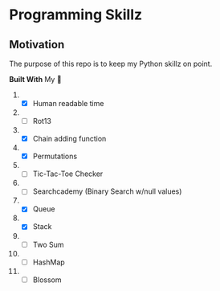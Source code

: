 # Programming Skillz

## Motivation
The purpose of this repo is to keep my Python skillz on point.

**Built With**
My 🧠

1. - [x] Human readable time
2. - [ ] Rot13
3. - [x] Chain adding function
4. - [x] Permutations
5. - [ ] Tic-Tac-Toe Checker
6. - [ ] Searchcademy (Binary Search w/null values)
7. - [x] Queue
8. - [x] Stack
9. - [ ] Two Sum
10. - [ ] HashMap
11. - [ ] Blossom
